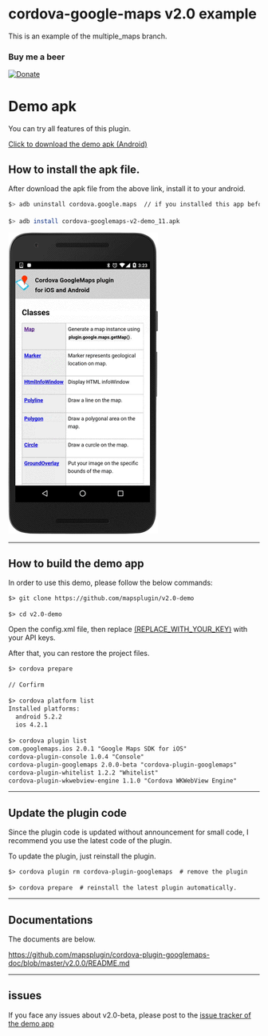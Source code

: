 # cordova-google-maps v2.0 example

This is an example of the multiple_maps branch.

### Buy me a beer

[![Donate](https://img.shields.io/badge/Donate-PayPal-green.svg)](https://www.paypal.com/cgi-bin/webscr?cmd=_donations&business=SQPLZJ672HJ9N&lc=US&item_name=cordova%2dgooglemaps%2dplugin&currency_code=USD&bn=PP%2dDonationsBF%3abtn_donate_SM%2egif%3aNonHosted)



# Demo apk

You can try all features of this plugin.

[Click to download the demo apk (Android)](https://github.com/mapsplugin/v2.0-demo/blob/master/cordova-googlemaps-v2-demo_11.apk?raw=true)

## How to install the apk file.

After download the apk file from the above link, install it to your android.

```bash
$> adb uninstall cordova.google.maps  // if you installed this app before.

$> adb install cordova-googlemaps-v2-demo_11.apk
```

![](image.gif)

----

## How to build the demo app

In order to use this demo, please follow the below commands:

```
$> git clone https://github.com/mapsplugin/v2.0-demo

$> cd v2.0-demo

```

Open the config.xml file, then replace [(REPLACE_WITH_YOUR_KEY)](https://github.com/mapsplugin/v2.0-demo/blob/master/config.xml#L37-L38) with your API keys.

After that, you can restore the project files.

```
$> cordova prepare

// Corfirm

$> cordova platform list
Installed platforms:
  android 5.2.2
  ios 4.2.1

$> cordova plugin list
com.googlemaps.ios 2.0.1 "Google Maps SDK for iOS"
cordova-plugin-console 1.0.4 "Console"
cordova-plugin-googlemaps 2.0.0-beta "cordova-plugin-googlemaps"
cordova-plugin-whitelist 1.2.2 "Whitelist"
cordova-plugin-wkwebview-engine 1.1.0 "Cordova WKWebView Engine"
```
----

## Update the plugin code

Since the plugin code is updated without announcement for small code,
I recommend you use the latest code of the plugin.

To update the plugin, just reinstall the plugin.

```
$> cordova plugin rm cordova-plugin-googlemaps  # remove the plugin

$> cordova prepare  # reinstall the latest plugin automatically.

```

----

## Documentations

The documents are below.

https://github.com/mapsplugin/cordova-plugin-googlemaps-doc/blob/master/v2.0.0/README.md

----
## issues

If you face any issues about v2.0-beta, please post to the [issue tracker of the demo app](https://github.com/mapsplugin/v2.0-demo/issues)
